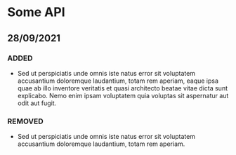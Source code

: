 # Some API

## 28/09/2021

### ADDED

- Sed ut perspiciatis unde omnis iste natus error sit voluptatem accusantium doloremque laudantium, totam rem aperiam, eaque ipsa quae ab illo inventore veritatis et quasi architecto beatae vitae dicta sunt explicabo. Nemo enim ipsam voluptatem quia voluptas sit aspernatur aut odit aut fugit.


### REMOVED

- Sed ut perspiciatis unde omnis iste natus error sit voluptatem accusantium doloremque laudantium, totam rem aperiam.
